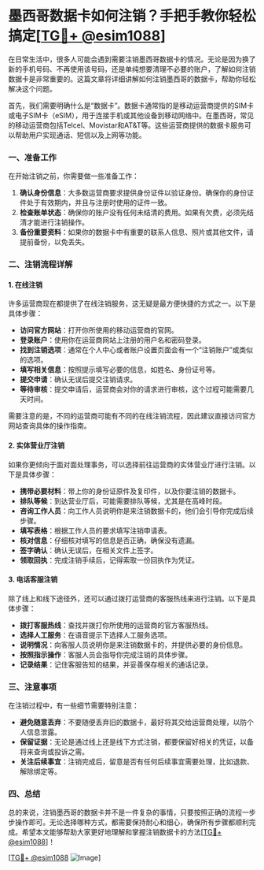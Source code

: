 # 墨西哥数据卡如何注销？手把手教你轻松搞定[[TG💪+ @esim1088](https://t.me/s/esim1088)]

在日常生活中，很多人可能会遇到需要注销墨西哥数据卡的情况。无论是因为换了新的手机号码、不再使用该号码，还是单纯想要清理不必要的账户，了解如何注销数据卡是非常重要的。这篇文章将详细讲解如何注销墨西哥的数据卡，帮助你轻松解决这个问题。

首先，我们需要明确什么是“数据卡”。数据卡通常指的是移动运营商提供的SIM卡或电子SIM卡（eSIM），用于连接手机或其他设备到移动网络中。在墨西哥，常见的移动运营商包括Telcel、Movistar和AT&T等。这些运营商提供的数据卡服务可以帮助用户实现通话、短信以及上网等功能。

### 一、准备工作

在开始注销之前，你需要做一些准备工作：

1. **确认身份信息**：大多数运营商要求提供身份证件以验证身份。确保你的身份证件处于有效期内，并且与注册时使用的证件一致。
2. **检查账单状态**：确保你的账户没有任何未结清的费用。如果有欠费，必须先结清才能进行注销操作。
3. **备份重要资料**：如果你的数据卡中有重要的联系人信息、照片或其他文件，请提前备份，以免丢失。

### 二、注销流程详解

#### 1. 在线注销

许多运营商现在都提供了在线注销服务，这无疑是最方便快捷的方式之一。以下是具体步骤：

- **访问官方网站**：打开你所使用的移动运营商的官网。
- **登录账户**：使用你在运营商网站上注册的用户名和密码登录。
- **找到注销选项**：通常在个人中心或者账户设置页面会有一个“注销账户”或类似的选项。
- **填写相关信息**：按照提示填写必要的信息，如姓名、身份证号等。
- **提交申请**：确认无误后提交注销请求。
- **等待审核**：提交申请后，运营商会对你的请求进行审核，这个过程可能需要几天时间。

需要注意的是，不同的运营商可能有不同的在线注销流程，因此建议直接访问官方网站查询具体的操作指南。

#### 2. 实体营业厅注销

如果你更倾向于面对面处理事务，可以选择前往运营商的实体营业厅进行注销。以下是具体步骤：

- **携带必要材料**：带上你的身份证原件及复印件，以及你要注销的数据卡。
- **排队等候**：到达营业厅后，可能需要排队等候，尤其是在高峰时段。
- **咨询工作人员**：向工作人员说明你是来注销数据卡的，他们会引导你完成后续步骤。
- **填写表格**：根据工作人员的要求填写注销申请表。
- **核对信息**：仔细核对填写的信息是否正确，确保没有遗漏。
- **签字确认**：确认无误后，在相关文件上签字。
- **领取回执**：完成注销手续后，记得索取一份回执作为凭证。

#### 3. 电话客服注销

除了线上和线下途径外，还可以通过拨打运营商的客服热线来进行注销。以下是具体步骤：

- **拨打客服热线**：查找并拨打你所使用的运营商的官方客服热线。
- **选择人工服务**：在语音提示下选择人工服务选项。
- **说明情况**：向客服人员说明你是来注销数据卡的，并提供必要的身份信息。
- **按照指示操作**：客服人员会指导你完成注销的具体步骤。
- **记录结果**：记住客服告知的结果，并妥善保存相关的通话记录。

### 三、注意事项

在注销过程中，有一些细节需要特别注意：

- **避免随意丢弃**：不要随便丢弃旧的数据卡，最好将其交给运营商处理，以防个人信息泄露。
- **保留证据**：无论是通过线上还是线下方式注销，都要保留好相关的凭证，以备将来查询或投诉之需。
- **关注后续事宜**：注销完成后，留意是否有任何后续事宜需要处理，比如退款、解除绑定等。

### 四、总结

总的来说，注销墨西哥的数据卡并不是一件复杂的事情，只要按照正确的流程一步步操作即可。无论选择哪种方式，都需要保持耐心和细心，确保所有步骤都顺利完成。希望本文能够帮助大家更好地理解和掌握注销数据卡的方法[[TG💪+ @esim1088](https://t.me/s/esim1088)]！

[[TG💪+ @esim1088](https://t.me/s/esim1088) ![Image](https://i.postimg.cc/4NQfJmqS/Snipaste-2025-05-13-00-14-12.png)]